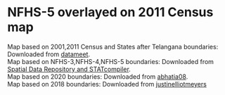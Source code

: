 # NFHS-5 overlayed on 2011 Census map

Map based on 2001,2011 Census and States after Telangana boundaries: Downloaded from [datameet](https://github.com/datameet/maps).    
Map based on NFHS-3,NFHS-4,NFHS-5 boundaries: Downloaded from [Spatial Data Repository and STATcompiler](https://www.dhsprogram.com).   
Map based on 2020 boundaries: Downloaded from [abhatia08](https://github.com/abhatia08/india_shp_2020).      
Map based on 2018 boundaries: Downloaded from [justinelliotmeyers](https://github.com/justinelliotmeyers/INDIA_2018_DISTRICTS)  
